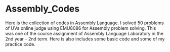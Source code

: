 # Assembly_Codes
Here is the collection of codes in  Assembly Language.
I solved 50 problems of UVa online judge using EMU8086 for Assembly problem solving. This was one of the course assignment of Assembly Language Laboratory in the 2nd year - 2nd term. Here is also includes some basic code and some of my practice code.  
